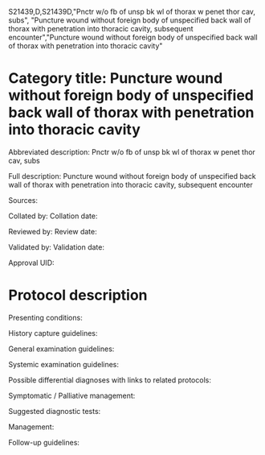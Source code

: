 S21439,D,S21439D,"Pnctr w/o fb of unsp bk wl of thorax w penet thor cav, subs", "Puncture wound without foreign body of unspecified back wall of thorax with penetration into thoracic cavity, subsequent encounter","Puncture wound without foreign body of unspecified back wall of thorax with penetration into thoracic cavity"
# Category title: Puncture wound without foreign body of unspecified back wall of thorax with penetration into thoracic cavity

Abbreviated description: Pnctr w/o fb of unsp bk wl of thorax w penet thor cav, subs

Full description: Puncture wound without foreign body of unspecified back wall of thorax with penetration into thoracic cavity, subsequent encounter

Sources:

Collated by:
Collation date:

Reviewed by:
Review date:

Validated by:
Validation date:

Approval UID:

# Protocol description

Presenting conditions:

History capture guidelines:

General examination guidelines:

Systemic examination guidelines:

Possible differential diagnoses with links to related protocols:

Symptomatic / Palliative management:

Suggested diagnostic tests:

Management:

Follow-up guidelines:
